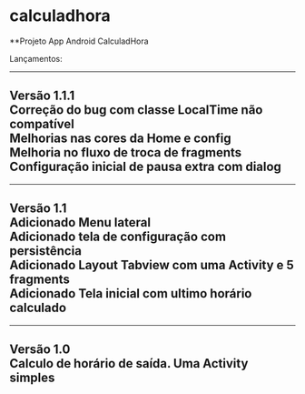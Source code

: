 # calculadhora
**Projeto App Android CalculadHora

Lançamentos:

---
Versão 1.1.1<br>Correção do bug com classe LocalTime não compatível<br>Melhorias nas cores da Home e config<br>Melhoria no fluxo de troca de fragments<br>Configuração inicial de pausa extra com dialog
---
---
Versão 1.1<br>Adicionado Menu lateral<br>Adicionado tela de configuração com persistência<br>Adicionado Layout Tabview com uma Activity e 5 fragments<br>Adicionado Tela inicial com ultimo horário calculado
---
---
Versão 1.0<br>Calculo de horário de saída. Uma Activity simples
---
